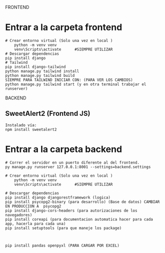 

FRONTEND

# Entrar a la carpeta frontend
    # Crear entorno virtual (Solo una vez en local )
        python -m venv venv
        venv\Scripts\activate      #SIEMPRE UTILIZAR 
    # Descargar dependencias
    pip install django
    # Tailwind
    pip install django-tailwind   
    python manage.py tailwind install 
    python manage.py tailwind build   
    SIEMPRE PARA TAILWIND INICIAR CON: (PARA VER LOS CAMBIOS)
    python manage.py tailwind start (y en otra terminal trabajar el runserver)
BACKEND 

## SweetAlert2 (Frontend JS)
    Instalado vía:
    npm install sweetalert2


# Entrar a la carpeta backend

    # Correr el servidor en un puerto diferente al del frontend.
    py manage.py runserver 127.0.0.1:8001 --settings=backend.settings

    # Crear entorno virtual (Solo una vez en local )
        python -m venv venv
        venv\Scripts\activate      #SIEMPRE UTILIZAR 

    # Descargar dependencias
    pip install django djangorestframework (logica)
    pip install psycopg2-binary (para desarrollo) (Base de datos) CAMBIAR EN PRODUCCION A  psycopg2
    pip install django-cors-headers (para autorizaciones de los navegadores)
    pip install coreapi (para documentacion automatica hacer para cada app, hacerla para cada una)
    pip install setuptools (para que maneje los package)



    pip install pandas openpyxl (PARA CARGAR POR EXCEL)
